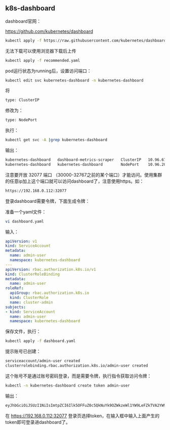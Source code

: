 ## k8s-dashboard

dashboard官网：

https://github.com/kubernetes/dashboard



```bash
kubectl apply -f https://raw.githubusercontent.com/kubernetes/dashboard/v2.7.0/aio/deploy/recommended.yaml
```

无法下载可以使用浏览器下载后上传

```bash
kubectl apply -f recommended.yaml
```

pod运行状态为running后，设置访问端口：

```bash
kubectl edit svc kubernetes-dashboard -n kubernetes-dashboard
```

将

```bash
type: ClusterIP
```

修改为：

```bash
type: NodePort
```



执行：

```bash
kubectl get svc -A |grep kubernetes-dashboard
```

输出：

```bash
kubernetes-dashboard   dashboard-metrics-scraper   ClusterIP   10.96.67.179    <none>        8000/TCP                 6m32s
kubernetes-dashboard   kubernetes-dashboard        NodePort    10.96.208.222   <none>        443:32077/TCP            6m32s
```

注意要开放 32077 端口 （30000-32767之前的某个端口）才能访问。使用集群的任意ip加上这个端口就可以访问dashboard了，注意使用https。如：

```bash
https://192.168.0.112:32077
```



登录dashboard需要令牌，下面生成令牌：

准备一个yaml文件：

```bash
vi dashboard.yaml
```

输入：

```yaml
apiVersion: v1
kind: ServiceAccount
metadata:
  name: admin-user
  namespace: kubernetes-dashboard
---
apiVersion: rbac.authorization.k8s.io/v1
kind: ClusterRoleBinding
metadata:
  name: admin-user
roleRef:
  apiGroup: rbac.authorization.k8s.io
  kind: ClusterRole
  name: cluster-admin
subjects:
- kind: ServiceAccount
  name: admin-user
  namespace: kubernetes-dashboard
```

保存文件，执行：

```bash
kubectl apply -f dashboard.yaml
```

提示账号已创建：

```bash
serviceaccount/admin-user created
clusterrolebinding.rbac.authorization.k8s.io/admin-user created
```

这个账号不是通过账号密码登录，而是需要令牌，执行指令获取访问令牌：

```bash
kubectl -n kubernetes-dashboard create token admin-user
```

输出：

```bash
eyJhbGciOiJSUzI1NiIsImtpZCI6Ilk5OFFuZ0c5QkNuYk9OZWkzeWl1YW9LeFZkTVA2YW9QaEM2QW8tckw5XzAifQ.eyJhdWQiOlsiaHR0cHM6Ly9rdWJlcm5ldGVzLmRlZmF1bHQuc3ZjLmNsdXN0ZXIubG9jYWwiXSwiZXhwIjoxNjg3MTU2MzQ3LCJpYXQiOjE2ODcxNTI3NDcsImlzcyI6Imh0dHBzOi8va3ViZXJuZXRlcy5kZWZhdWx0LnN2Yy5jbHVzdGVyLmxvY2FsIiwia3ViZXJuZXRlcy5pbyI6eyJuYW1lc3BhY2UiOiJrdWJlcm5ldGVzLWRhc2hib2FyZCIsInNlcnZpY2VhY2NvdW50Ijp7Im5hbWUiOiJhZG1pbi11c2VyIiwidWlkIjoiYzM0MTQ1YWItOTNlOC00NmNhLWIxODMtZTBiOWExMmY5YWMzIn19LCJuYmYiOjE2ODcxNTI3NDcsInN1YiI6InN5c3RlbTpzZXJ2aWNlYWNjb3VudDprdWJlcm5ldGVzLWRhc2hib2FyZDphZG1pbi11c2VyIn0.g_9uaAEBzMu6DSeLw31wiXNf97ZFUCRiT2H16wVZhL_8cbINYRGqwgF8bkdXtMKmiTnKtjWw9W13T9Vi6S8FngVA8NSvLAZuy5lQV9tlFV_s-_1jiPT2_g_suLm66ePlx4ErBUcayqgdUMccNRRtjR0mssP5b8YhOuoiTjsORYSUDGCrc1Lmldx5Fk-VOAtQE8g0lzll6qgdzXg6GOuFEgOxSHLt2uD5-FWpeXV32Gv75WvKyL6yD-9JYMqdIUze66jh64-FBEZSHMQLcezPzj8wZg48lghJRZnjbgQ4XjriqDP7h4-33ZM3o53fxGIb6AxCBmO5wcQwlBUg6mgcLw
```

在 https://192.168.0.112:32077 登录页选择token，在输入框中输入上面产生的token即可登录进dashboard了。



